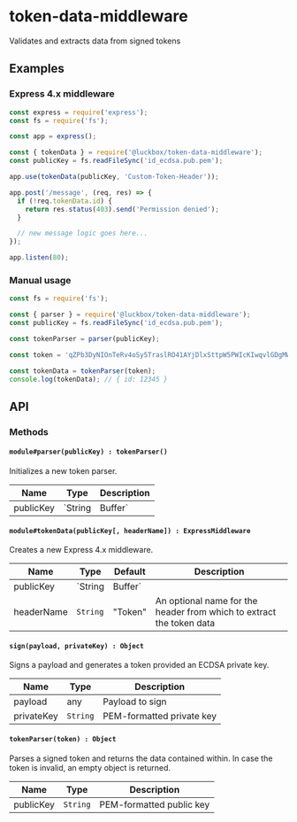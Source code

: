 # token-data-middleware
Validates and extracts data from signed tokens

## Examples

### Express 4.x middleware

```js
const express = require('express');
const fs = require('fs');

const app = express();

const { tokenData } = require('@luckbox/token-data-middleware');
const publicKey = fs.readFileSync('id_ecdsa.pub.pem');

app.use(tokenData(publicKey, 'Custom-Token-Header'));

app.post('/message', (req, res) => {
  if (!req.tokenData.id) {
    return res.status(403).send('Permission denied');
  }

  // new message logic goes here...
});

app.listen(80);
```

### Manual usage

```js
const fs = require('fs');

const { parser } = require('@luckbox/token-data-middleware');
const publicKey = fs.readFileSync('id_ecdsa.pub.pem');

const tokenParser = parser(publicKey);

const token = 'qZPb3DyNIOnTeRv4oSy5TraslRO41AYjDlxSttpW5PWIcKIwqvlGDgMWPjhbIKpdcoX6mfsG9dwC-JRz5wbVAgeyJpZCI6MTIzNDV9';

const tokenData = tokenParser(token);
console.log(tokenData); // { id: 12345 }
```

## API

### Methods

#### `module#parser(publicKey) : tokenParser()`

Initializes a new token parser.

Name      | Type            | Description
----------|-----------------|------------
publicKey | `String|Buffer` | PEM-formatted public key

#### `module#tokenData(publicKey[, headerName]) : ExpressMiddleware`

Creates a new Express 4.x middleware.

Name       | Type            | Default | Description
-----------|-----------------|---------|------------
publicKey  | `String|Buffer` |         | PEM-formatted public key
headerName | `String`        | "Token" | An optional name for the header from which to extract the token data

#### `sign(payload, privateKey) : Object`

Signs a payload and generates a token provided an ECDSA private key.

Name       | Type     | Description
-----------|----------|------------
payload    | any      | Payload to sign
privateKey | `String` | PEM-formatted private key


#### `tokenParser(token) : Object`

Parses a signed token and returns the data contained within. In case the token is invalid, an empty object is returned.

Name      | Type     | Description
----------|----------|------------
publicKey | `String` | PEM-formatted public key
